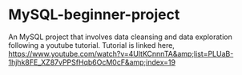 # MySQL-beginner-project
An MySQL project that involves data cleansing and data exploration following a youtube tutorial. Tutorial is linked here, https://www.youtube.com/watch?v=4UltKCnnnTA&amp;list=PLUaB-1hjhk8FE_XZ87vPPSfHqb6OcM0cF&amp;index=19
